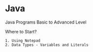 # Java
Java Programs Basic to Advanced Level

Where to Start?

    1. Using Notepad
    2. Data Types - Variables and Literals
